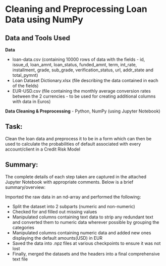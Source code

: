 # Cleaning and Preprocessing Loan Data using NumPy

## Data and Tools Used

**Data**
- loan-data.csv (containing 10000 rows of data with the fields - id, issue_d, loan_amnt, loan_status, funded_amnt, term, int_rate, installment, grade, sub_grade, verification_status, url, 
                 addr_state and total_pymnt)
- Loan Dataset Dictionary.xlsx (file describing the data contained in each of the fields)
- EUR-USD.csv (file containing the monthly average conversion rates between the 2 currencies - to be used for creating additional columns with data in Euros)

**Data Cleaning & Preprocessing** - Python, NumPy (using Jupyter Notebook)

## Task:

Clean the loan data and preprocess it to be in a form which can then be used to calculate the probabilities of default associated with every account/client in a Credit Risk Model

## Summary:

The complete details of each step taken are captured in the attached Jupyter Notebook with appropriate comments. Below is a brief summary/overview:

Imported the raw data in an nd-array and performed the following:
- Split the dataset into 2 subparts (numeric and non-numeric)
- Checked for and filled out missing values
- Manipulated columns containing text data to strip any redundant text and converted them to numeric data wherever possible by grouping the categories
- Manipulated columns containing numeric data and added new ones displaying the default amounts(USD) in EUR
- Saved the data into .npz files at various checkpoints to ensure it was not lost
- Finally, merged the datasets and the headers into a final comprehensive text file
